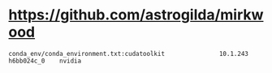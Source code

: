 # https://github.com/astrogilda/mirkwood

```console
conda_env/conda_environment.txt:cudatoolkit               10.1.243             h6bb024c_0    nvidia

```
